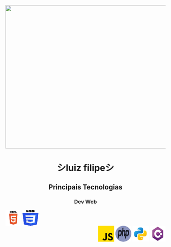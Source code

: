 <div align="center"><img align="center" width="800" height="450" src="aesthetic-tokyo-with-cat-on-the-roof_800.gif"></div>

<div><h1 align="center">シluiz filipeシ</h1></div>
<div align="center">
  <h2>Principais Tecnologias</h2>
  <div align="left">
    <h3 align="center">Dev Web</h3>
    <img align="center" width="50px" height="50px" src="html_icon">
    <img align="center" width="50px" height="50px" src="css_icon">
  </div>
  <div align="right">
    <img width="50px" height="50px" align="center" src="javascript_icon.png">
    <img width="50px" height="50px" align="center" src="php_icon">
    <img align="center" width="50px" height="50px" src="python_icon">
    <img align="center" width="50px" height="50px" src="c_sharp_icon">
  </div>
</div>

